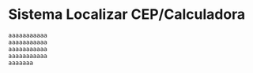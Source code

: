 <h1><b>Sistema Localizar CEP/Calculadora</b></h1>

``` 
aaaaaaaaaaa
aaaaaaaaaaa
aaaaaaaaaaa
aaaaaaaaaaa
aaaaaaa
